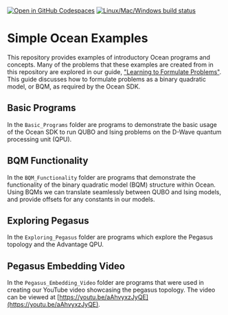 [![Open in GitHub Codespaces](
  https://img.shields.io/badge/Open%20in%20GitHub%20Codespaces-333?logo=github)](
  https://codespaces.new/dwave-examples/simple-ocean-programs?quickstart=1)
[![Linux/Mac/Windows build status](
  https://circleci.com/gh/dwave-examples/simple-ocean-programs.svg?style=shield)](
  https://circleci.com/gh/dwave-examples/simple-ocean-programs)

# Simple Ocean Examples

This repository provides examples of introductory Ocean programs and concepts.
Many of the problems that these examples are created from in this repository
are explored in our guide, ["Learning to Formulate Problems"](https://docs.dwavesys.com/docs/latest/c_pf_3.html#social-networks-friends-and-enemies).  This guide
discusses how to formulate problems as a binary quadratic model, or BQM, as
required by the Ocean SDK.

## Basic Programs

In the `Basic_Programs` folder are programs to demonstrate the basic usage of
the Ocean SDK to run QUBO and Ising problems on the D-Wave quantum processing
unit (QPU).

## BQM Functionality

In the `BQM_Functionality` folder are programs that demonstrate the
functionality of the binary quadratic model (BQM) structure within Ocean.
Using BQMs we can translate seamlessly between QUBO and Ising models, and
provide offsets for any constants in our models.

## Exploring Pegasus

In the `Exploring_Pegasus` folder are programs which explore the 
Pegasus topology and the Advantage QPU.

## Pegasus Embedding Video

In the `Pegasus_Embedding_Video` folder are programs that were used in creating
our YouTube video showcasing the pegasus topology.  The video can be viewed at
[https://youtu.be/aAhvyxzJyQE](https://youtu.be/aAhvyxzJyQE).
